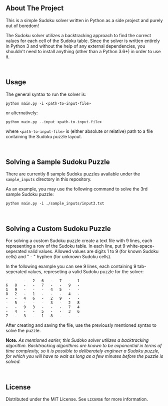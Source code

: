 <a name="readme-top"></a>



<!-- ABOUT THE PROJECT -->
## About The Project

This is a simple Sudoku solver written in Python as a side project and purely out of boredom!

The Sudoku solver utilizes a backtracking approach to find the correct values for each cell of the Sudoku table. Since the solver is written entirely in Python 3 and without the help of any external dependencies, you shouldn't need to install anything (other than a Python 3.6+) in order to use it.

</br>



<!-- USAGE -->
## Usage

The general syntax to run the solver is:
```
python main.py -i <path-to-input-file>
```

or alternatively:
```
python main.py --input <path-to-input-file>
```

where `<path-to-input-file>` is (either absolute or relative) path to a file containing the Sudoku puzzle layout. 

</br>



<!-- SAMPLE SUDOKU PUZZLE -->
## Solving a Sample Sudoku Puzzle

There are currently 8 sample Sudoku puzzles available under the `sample_inputs` directory in this repository.

As an example, you may use the following command to solve the 3rd sample Sudoku puzzle:
```
python main.py -i ./sample_inputs/input3.txt
```

</br>



<!-- CUSTOM SUDOKU PUZZLE -->
## Solving a Custom Sudoku Puzzle

For solving a custom Sudoku puzzle create a text file with 9 lines, each representing a row of the Sudoku table. In each line, put 9 white-space-seperated valid values. Allowed values are digits 1 to 9 (for known Sudoku cells) and " - " hyphen (for unknown Sudoku cells).

In the following example you can see 9 lines, each containing 9 tab-seperated values, represeting a valid Sudoku puzzle for the solver:

```
-   -   -   2   6   -   7   -   1
6   8   -   -   7   -   -   9   -
1   9   -   -   -   4   5   -   -
8   2   -   1   -   -   -   4   -
-   -   4   6   -   2   9   -   -
-   5   -   -   -   3   -   2   8
-   -   9   3   -   -   -   7   4
-   4   -   -   5   -   -   3   6
7   -   3   -   1   8   -   -   -
```

After creating and saving the file, use the previously mentioned syntax to solve the puzzle.

<b>Note.</b> _As mentioned earler, this Sudoko solver utilizes a backtracking algorithm. Backtracking algorithms are known to be exponential in terms of time complexity, so it is possible to deliberately engineer a Sudoku puzzle, for which you will have to wait as long as a few minutes before the puzzle is solved._

</br>



<!-- LICENSE -->
## License

Distributed under the MIT License. See `LICENSE` for more information.
